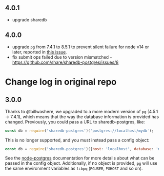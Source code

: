 ## 4.0.1

 - upgrade sharedb


## 4.0.0

 - upgrade `pg` from 7.4.1 to 8.5.1 to prevent silent failure for node v14 or later, reported in [this issue](https://github.com/brianc/node-postgres/issues/2317).
 - fix submit ops failed due to version mismatched - https://github.com/share/sharedb-postgres/issues/8


# Change log in original repo

## 3.0.0

Thanks to @billwashere, we upgraded to a more modern version of `pg` (4.5.1 ->
7.4.1), which means that the way the database information is provided has
changed. Previously, you could pass a URL to sharedb-postgres, like:

```js
const db = require('sharedb-postgres')('postgres://localhost/mydb');
```

This is no longer supported, and you must instead pass a config object:

```js
const db = require('sharedb-postgres')({host: 'localhost', database: 'mydb'});
```

See the [node-postgres](https://node-postgres.com/features/connecting)
documentation for more details about what can be passed in the config object.
Additionally, if no object is provided, `pg` will use the same environment
variables as `libpq` (`PGUSER`, `PGHOST` and so on).
